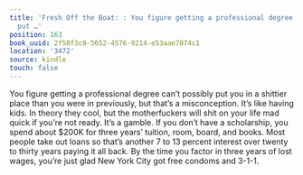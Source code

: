 ```yaml
---
title: 'Fresh Off the Boat: : You figure getting a professional degree can’t possibly
  put …'
position: 163
book_uuid: 2f50f3c0-5652-4576-9214-e53aae7074c1
location: '3472'
source: kindle
touch: false
---
```


You figure getting a professional degree can’t possibly put you in a shittier place than you were in previously, but that’s a misconception. It’s like having kids. In theory they cool, but the motherfuckers will shit on your life mad quick if you’re not ready. It’s a gamble. If you don’t have a scholarship, you spend about $200K for three years’ tuition, room, board, and books. Most people take out loans so that’s another 7 to 13 percent interest over twenty to thirty years paying it all back. By the time you factor in three years of lost wages, you’re just glad New York City got free condoms and 3-1-1.